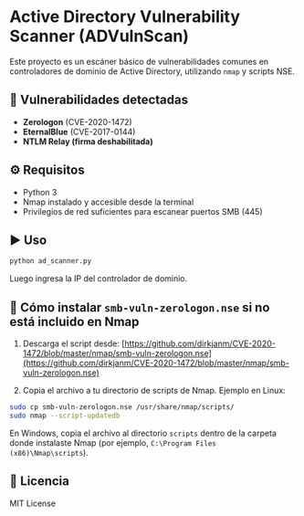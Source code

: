 # Active Directory Vulnerability Scanner (ADVulnScan)

Este proyecto es un escáner básico de vulnerabilidades comunes en controladores de dominio de Active Directory, utilizando `nmap` y scripts NSE.

## 🚨 Vulnerabilidades detectadas

- **Zerologon** (CVE-2020-1472)
- **EternalBlue** (CVE-2017-0144)
- **NTLM Relay (firma deshabilitada)**

## ⚙️ Requisitos

- Python 3
- Nmap instalado y accesible desde la terminal
- Privilegios de red suficientes para escanear puertos SMB (445)

## ▶️ Uso

```bash
python ad_scanner.py
```

Luego ingresa la IP del controlador de dominio.

## 🔧 Cómo instalar `smb-vuln-zerologon.nse` si no está incluido en Nmap

1. Descarga el script desde:
   [https://github.com/dirkjanm/CVE-2020-1472/blob/master/nmap/smb-vuln-zerologon.nse](https://github.com/dirkjanm/CVE-2020-1472/blob/master/nmap/smb-vuln-zerologon.nse)

2. Copia el archivo a tu directorio de scripts de Nmap. Ejemplo en Linux:

```bash
sudo cp smb-vuln-zerologon.nse /usr/share/nmap/scripts/
sudo nmap --script-updatedb
```

En Windows, copia el archivo al directorio `scripts` dentro de la carpeta donde instalaste Nmap (por ejemplo, `C:\Program Files (x86)\Nmap\scripts`).

## 📄 Licencia

MIT License
